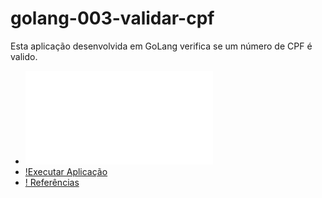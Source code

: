 # golang-003-validar-cpf

Esta aplicação desenvolvida em GoLang verifica se um número de CPF é valido.

- ![Regra de Negócios](guide/regra-negocio.md)
- [!Executar Aplicação](guide/executar-aplicação.md)
- [! Referências ](guide/referencia.md)



